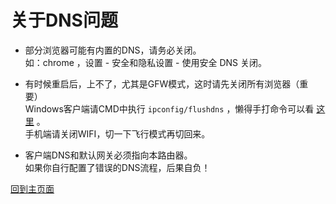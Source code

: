 # 关于DNS问题            

* 部分浏览器可能有内置的DNS，请务必关闭。                      
如：chrome ，设置 - 安全和隐私设置 - 使用安全 DNS 关闭。           

* 有时候重启后，上不了，尤其是GFW模式，这时请先关闭所有浏览器（重要）                                   
Windows客户端请CMD中执行 `ipconfig/flushdns` ，懒得手打命令可以看 [这里](https://boduoyejieyi666.github.io/whonolikeboduoyejieyi/tips/clearDNS.html) 。            
手机端请关闭WIFI，切一下飞行模式再切回来。                 
         
* 客户端DNS和默认网关必须指向本路由器。                    
如果你自行配置了错误的DNS流程，后果自负！         


[回到主页面](https://boduoyejieyi666.github.io/whonolikeboduoyejieyi/)        
